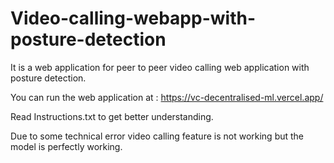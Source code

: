 # Video-calling-webapp-with-posture-detection
 It is a web application for peer to peer video calling web application with posture detection.

You can run the web application at : https://vc-decentralised-ml.vercel.app/

Read Instructions.txt to get better understanding.

Due to some technical error video calling feature is not working but the model is perfectly working.
